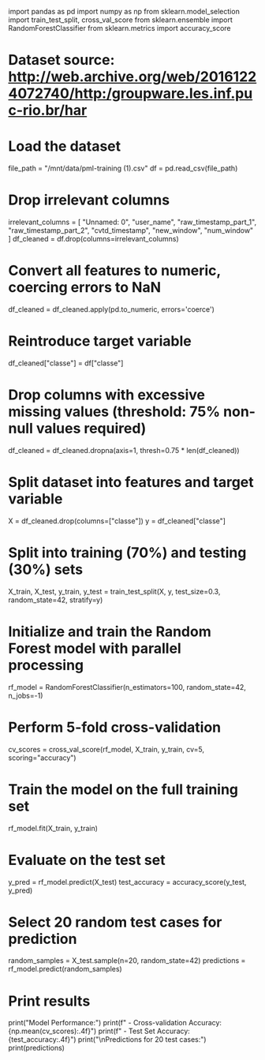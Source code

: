 import pandas as pd
import numpy as np
from sklearn.model_selection import train_test_split, cross_val_score
from sklearn.ensemble import RandomForestClassifier
from sklearn.metrics import accuracy_score

# Dataset source: http://web.archive.org/web/20161224072740/http:/groupware.les.inf.puc-rio.br/har

# Load the dataset
file_path = "/mnt/data/pml-training (1).csv"
df = pd.read_csv(file_path)

# Drop irrelevant columns
irrelevant_columns = [
    "Unnamed: 0", "user_name", "raw_timestamp_part_1", "raw_timestamp_part_2", 
    "cvtd_timestamp", "new_window", "num_window"
]
df_cleaned = df.drop(columns=irrelevant_columns)

# Convert all features to numeric, coercing errors to NaN
df_cleaned = df_cleaned.apply(pd.to_numeric, errors='coerce')

# Reintroduce target variable
df_cleaned["classe"] = df["classe"]

# Drop columns with excessive missing values (threshold: 75% non-null values required)
df_cleaned = df_cleaned.dropna(axis=1, thresh=0.75 * len(df_cleaned))

# Split dataset into features and target variable
X = df_cleaned.drop(columns=["classe"])
y = df_cleaned["classe"]

# Split into training (70%) and testing (30%) sets
X_train, X_test, y_train, y_test = train_test_split(X, y, test_size=0.3, random_state=42, stratify=y)

# Initialize and train the Random Forest model with parallel processing
rf_model = RandomForestClassifier(n_estimators=100, random_state=42, n_jobs=-1)

# Perform 5-fold cross-validation
cv_scores = cross_val_score(rf_model, X_train, y_train, cv=5, scoring="accuracy")

# Train the model on the full training set
rf_model.fit(X_train, y_train)

# Evaluate on the test set
y_pred = rf_model.predict(X_test)
test_accuracy = accuracy_score(y_test, y_pred)

# Select 20 random test cases for prediction
random_samples = X_test.sample(n=20, random_state=42)
predictions = rf_model.predict(random_samples)

# Print results
print("Model Performance:")
print(f" - Cross-validation Accuracy: {np.mean(cv_scores):.4f}")
print(f" - Test Set Accuracy: {test_accuracy:.4f}")
print("\nPredictions for 20 test cases:")
print(predictions)
